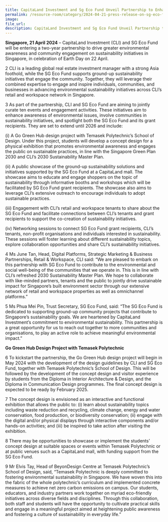 ```yaml
---  
title: CapitaLand Investment and Sg Eco Fund Unveil Partnership to Enhance Community Engagement on Sustainability Initiatives in Singapore  
permalink: /resource-room/category/2024-04-21-press-release-on-sg-eco-fund-and-capitaland-investment-partnership
image:  
file_url:  
description: CapitaLand Investment and Sg Eco Fund Unveil Partnership to Enhance Community Engagement on Sustainability Initiatives in Singapore
---
```


**Singapore, 21 April 2024** – CapitaLand Investment (CLI) and SG Eco Fund will be entering a two-year partnership to drive greater environmental awareness and community engagement on sustainability initiatives in Singapore, in celebration of Earth Day on 22 April.  

2 CLI is a leading global real estate investment manager with a strong Asia foothold, while the SG Eco Fund supports ground-up sustainability initiatives that engage the community. Together, they will leverage their combined expertise to engage and inspire individuals, communities, and businesses in advancing environmental sustainability initiatives across CLI’s retail and workspace network in Singapore.  

3 As part of the partnership, CLI and SG Eco Fund are aiming to jointly curate ten events and engagement activities. These initiatives aim to enhance awareness of environmental issues, involve communities in sustainability initiatives, and spotlight both the SG Eco Fund and its grant recipients. They are set to extend until 2026 and include:  

(i)	A Go Green Hub design project with Temasek Polytechnic’s School of Design. Under this project, students will develop a concept design for a physical exhibition that promotes environmental awareness and engages the public on sustainable practices, in line with the Singapore Green Plan 2030 and CLI’s 2030 Sustainability Master Plan.  

(ii)	A public showcase of the ground-up sustainability solutions and initiatives supported by the SG Eco Fund at a CapitaLand mall. The showcase aims to educate and engage shoppers on the topic of sustainability through informative booths and workshops which will be facilitated by SG Eco Fund grant recipients. The showcase also aims to leverage CLI’s extensive outreach to encourage individuals to adopt sustainable practices.  

(iii)	Engagement with CLI’s retail and workspace tenants to share about the SG Eco Fund and facilitate connections between CLI’s tenants and grant recipients to support the co-creation of sustainability initiatives.  

(iv)	Networking sessions to connect SG Eco Fund grant recipients, CLI’s tenants, non-profit organisations and individuals interested in sustainability. These sessions will foster learning about different sustainability topics, explore collaboration opportunities and share CLI’s sustainability initiatives.  

4 Ms June Tan, Head, Digital Platforms, Strategic Marketing & Business Partnerships, Retail & Workspace, CLI said: “We are pleased to embark on this partnership with SG Eco Fund to contribute to the environmental and social well-being of the communities that we operate in. This is in line with CLI’s refreshed 2030 Sustainability Master Plan.  We hope to collaborate with like-minded partners, tenants and the public to jointly drive sustainable impact for Singapore’s built environment sector through our extensive network of retail and workspace properties as well as omnichannel platforms.”  

5 Ms Phua Mei Pin, Trust Secretary, SG Eco Fund, said: “The SG Eco Fund is dedicated to supporting ground-up community projects that contribute to Singapore’s sustainability goals. We are heartened by CapitaLand Investment’s commitment to environmental sustainability. This partnership is a great opportunity for us to reach out together to more communities and organisations, to play an active role to achieve meaningful environmental impact.”  

**Go Green Hub Design Project with Temasek Polytechnic**  

6 To kickstart the partnership, the Go Green Hub design project will begin in May 2024 with the development of the design guidelines by CLI and SG Eco Fund, together with Temasek Polytechnic’s School of Design. This will be followed by the development of the concept design and visitor experience by students from the Diploma in Interior Architecture & Design, and the Diploma in Communication Design programmes. The final concept design is expected to be ready by February 2025.  

7 The concept design is envisioned as an interactive and functional exhibition that allows the public to: (i) learn about sustainability topics including waste reduction and recycling, climate change, energy and water conservation, food production, or biodiversity conservation; (ii) engage with the digital and/or physical displays through interactive components and/or hands-on activities; and (iii) be inspired to take action after visiting the exhibition.  

8 There may be opportunities to showcase or implement the students’ concept design at suitable spaces or events within Temasek Polytechnic or at public venues such as a CapitaLand mall, with funding support from the SG Eco Fund.  

9 Mr Elvis Tay, Head of BeyonDesign Centre at Temasek Polytechnic’s School of Design, said, “Temasek Polytechnic is deeply committed to fostering environmental sustainability in Singapore. We have woven this into the fabric of the whole polytechnic’s curriculum and implemented concrete measures to achieve net zero carbon emissions on campus. Our students, educators, and industry partners work together on myriad eco-friendly initiatives across diverse fields and disciplines. Through this collaboration, both staff and students will have the opportunity to cultivate practical skills and engage in a meaningful project aimed at heightening public awareness and fostering a culture of sustainability in everyday life.”  

